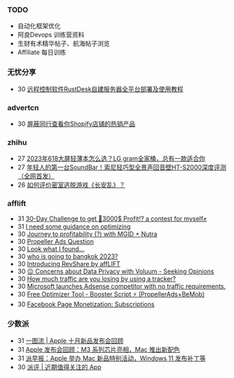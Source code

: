 ### TODO
-  自动化框架优化
-  阿良Devops 训练营资料
-  生财有术精华帖子、航海帖子浏览
-  Affiliate 每日训练

### 无忧分享
<!-- ruyo:START -->
-  30 [远程控制软件RustDesk自建服务器全平台部署及使用教程](https://51.ruyo.net/18517.html)<!-- ruyo:END -->

### advertcn
<!-- advertcn:START -->
-  30 [屏蔽同⾏查看你Shopify店铺的热销产品](https://www.advertcn.com/forum.php?mod=viewthread&tid=112742)<!-- advertcn:END -->

### zhihu
<!-- zhihu:START -->
-  27 [2023年618大屏轻薄本怎么选？LG gram全家桶，总有一款适合你](http://zhuanlan.zhihu.com/p/632641888?utm_campaign=rss&utm_medium=rss&utm_source=rss&utm_content=title)
-  27 [年轻人的第一台SoundBar！索尼轻巧型全景声回音壁HT-S2000深度评测（全网首发）](http://zhuanlan.zhihu.com/p/630990296?utm_campaign=rss&utm_medium=rss&utm_source=rss&utm_content=title)
-  26 [如何评价密室逃脱游戏《长安乱》？](http://www.zhihu.com/question/563950552/answer/3045961312?utm_campaign=rss&utm_medium=rss&utm_source=rss&utm_content=title)<!-- zhihu:END -->

### afflift
<!-- afflift:START -->
-  31 [30-Day Challenge to get 🎯3000$ Profit⁉ a contest for myself✊](https://afflift.com/f/threads/30-day-challenge-to-get-%F0%9F%8E%AF3000-profit%E2%81%89-a-contest-for-myself%E2%9C%8A.9419/)
-  31 [I need some guidance on optimizing](https://afflift.com/f/threads/i-need-some-guidance-on-optimizing.11788/)
-  30 [Journey to profitability &lpar;?&rpar; with MGID + Nutra](https://afflift.com/f/threads/journey-to-profitability-with-mgid-nutra.11855/)
-  30 [Propeller Ads Question](https://afflift.com/f/threads/propeller-ads-question.11854/)
-  30 [Look what I found...](https://afflift.com/f/threads/look-what-i-found.11895/)
-  30 [who is going to bangkok 2023?](https://afflift.com/f/threads/who-is-going-to-bangkok-2023.11889/)
-  30 [Introducing RevShare by affLIFT](https://afflift.com/f/threads/introducing-revshare-by-afflift.11814/)
-  30 [😐 Concerns about Data Privacy with Voluum - Seeking Opinions](https://afflift.com/f/threads/%F0%9F%98%90-concerns-about-data-privacy-with-voluum-seeking-opinions.11897/)
-  30 [How much traffic are you losing by using a tracker?](https://afflift.com/f/threads/how-much-traffic-are-you-losing-by-using-a-tracker.11131/)
-  30 [Microsoft launches Adsense competitor with no traffic requirements.](https://afflift.com/f/threads/microsoft-launches-adsense-competitor-with-no-traffic-requirements.11879/)
-  30 [Free Optimizer Tool - Booster Script ⚡ &lpar;PropellerAds+BeMob&rpar;](https://afflift.com/f/threads/free-optimizer-tool-booster-script-%E2%9A%A1-propellerads-bemob.10601/)
-  30 [Facebook Page Monetization: Subscriptions](https://afflift.com/f/threads/facebook-page-monetization-subscriptions.11611/)<!-- afflift:END -->

### 少数派
<!-- sspai:START -->
-  31 [一图流 | Apple 十月新品发布会回顾](https://sspai.com/post/83978)
-  31 [Apple 发布会回顾：M3 系列芯片亮相，Mac 推出新配色](https://sspai.com/post/83976)
-  31 [派早报：Apple 举办 Mac 新品特别活动，Windows 11 发布补丁等](https://sspai.com/post/83975)
-  30 [派评 | 近期值得关注的 App](https://sspai.com/post/83965)<!-- sspai:END -->
